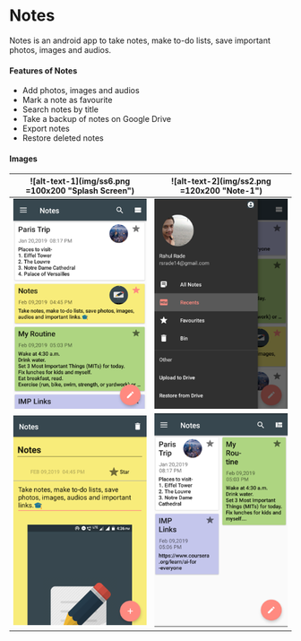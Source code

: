 # Notes

Notes is an android app to take notes, make to-do lists, save important photos, images and audios.

#### Features of Notes
- Add photos, images and audios
- Mark a note as favourite
- Search notes by title
- Take a backup of notes on Google Drive
- Export notes
- Restore deleted notes

#### Images

| ![alt-text-1](img/ss6.png =100x200 "Splash Screen") | ![alt-text-2](img/ss2.png =120x200 "Note-1") |
|:----:|:----:|
| ![alt-text-1](img/ss4.png "Note-All-1") | ![alt-text-2](img/ss5.png "Navigation Drawer") |
| ![alt-text-1](img/ss3.png "Note-2") | ![alt-text-2](img/ss1.png "Note-All-2") |

